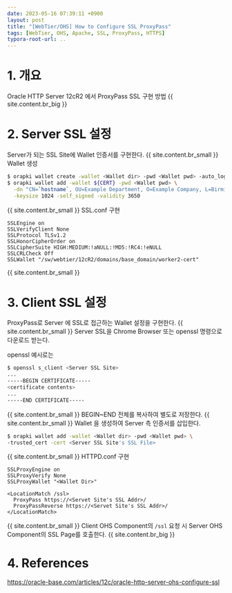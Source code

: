 ```yaml
---
date: 2023-05-16 07:39:11 +0900
layout: post
title: "[WebTier/OHS] How to Configure SSL ProxyPass"
tags: [WebTier, OHS, Apache, SSL, ProxyPass, HTTPS]
typora-root-url: ..
---
```


# 1. 개요

Oracle HTTP Server 12cR2 에서 ProxyPass SSL 구현 방법
{{ site.content.br_big }}
# 2. Server SSL 설정

Server가 되는 SSL Site에 Wallet 인증서를 구현한다.
{{ site.content.br_small }}
Wallet 생성

```sh
$ orapki wallet create -wallet <Wallet dir> -pwd <Wallet pwd> -auto_login
$ orapki wallet add -wallet ${CERT} -pwd <Wallet pwd> \
  -dn "CN=`hostname`, OU=Example Department, O=Example Company, L=Birmingham, ST=West Midlands, C=GB" \
  -keysize 1024 -self_signed -validity 3650
```
{{ site.content.br_small }}
SSL.conf 구현

```
SSLEngine on
SSLVerifyClient None
SSLProtocol TLSv1.2
SSLHonorCipherOrder on
SSLCipherSuite HIGH:MEDIUM:!aNULL:!MD5:!RC4:!eNULL
SSLCRLCheck Off
SSLWallet "/sw/webtier/12cR2/domains/base_domain/worker2-cert"
```
{{ site.content.br_small }}

# 3. Client SSL 설정

ProxyPass로 Server 에 SSL로 접근하는 Wallet 설정을 구현한다.
{{ site.content.br_small }}
Server SSL을 Chrome Browser 또는 openssl 명령으로 다운로드 받는다.

openssl 예시로는

```sh
$ openssl s_client <Server SSL Site>
...
-----BEGIN CERTIFICATE-----
<certificate contents>
...
-----END CERTIFICATE-----
```
{{ site.content.br_small }}
BEGIN~END 전체를 복사하여 별도로 저장한다.
{{ site.content.br_small }}
Wallet 을 생성하여 Server 측 인증서를 삽입한다.

```sh
$ orapki wallet add -wallet <Wallet dir> -pwd <Wallet pwd> \
-trusted_cert -cert <Server SSL Site's SSL File>
```
{{ site.content.br_small }}
HTTPD.conf 구현

```
SSLProxyEngine on
SSLProxyVerify None
SSLProxyWallet "<Wallet Dir>"

<LocationMatch /ssl>
  ProxyPass https://<Servet Site's SSL Addr>/
  ProxyPassReverse https://<Servet Site's SSL Addr>/
</LocationMatch>
```
{{ site.content.br_small }}
Client OHS Component의 `/ssl` 요청 시 Server OHS Component의 SSL Page를 호출한다.
{{ site.content.br_big }}
# 4. References

https://oracle-base.com/articles/12c/oracle-http-server-ohs-configure-ssl

